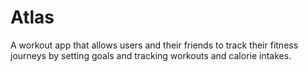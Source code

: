 # Atlas
A workout app that allows users and their friends to track their fitness journeys by setting goals and tracking workouts and calorie intakes. 
